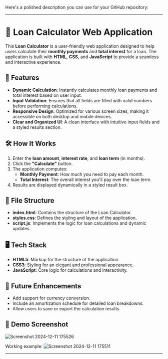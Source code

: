 Here's a polished description you can use for your GitHub repository:

---

# 💸 Loan Calculator Web Application

This **Loan Calculator** is a user-friendly web application designed to help users calculate their **monthly payments** and **total interest** for a loan. The application is built with **HTML**, **CSS**, and **JavaScript** to provide a seamless and interactive experience.

## 🚀 Features
- **Dynamic Calculation**: Instantly calculates monthly loan payments and total interest based on user input.
- **Input Validation**: Ensures that all fields are filled with valid numbers before performing calculations.
- **Responsive Design**: Optimized for various screen sizes, making it accessible on both desktop and mobile devices.
- **Clear and Organized UI**: A clean interface with intuitive input fields and a styled results section.

## 🛠️ How It Works
1. Enter the **loan amount**, **interest rate**, and **loan term** (in months).
2. Click the **"Calculate"** button.
3. The application computes:
   - **Monthly Payment**: How much you need to pay each month.
   - **Total Interest**: The overall interest you'll pay over the loan term.
4. Results are displayed dynamically in a styled result box.

## 📂 File Structure
- **index.html**: Contains the structure of the Loan Calculator.
- **styles.css**: Defines the styling and layout of the application.
- **script.js**: Implements the logic for loan calculations and dynamic updates.

## 🖥️ Tech Stack
- **HTML5**: Markup for the structure of the application.
- **CSS3**: Styling for an elegant and professional appearance.
- **JavaScript**: Core logic for calculations and interactivity.

## 🎯 Future Enhancements
- Add support for currency conversion.
- Include an amortization schedule for detailed loan breakdowns.
- Allow users to save or export the calculation results.

## 🌟 Demo Screenshot

![Screenshot 2024-12-11 175526](https://github.com/user-attachments/asset**s/32036d64-62e8-4bef-9ed1-b63d5ac0804d)

Working example:
![Screenshot 2024-12-11 175511](https://github.com/user-attachments/assets/4fb14ffa-95a5-4937-b552-821077c04673)


********

